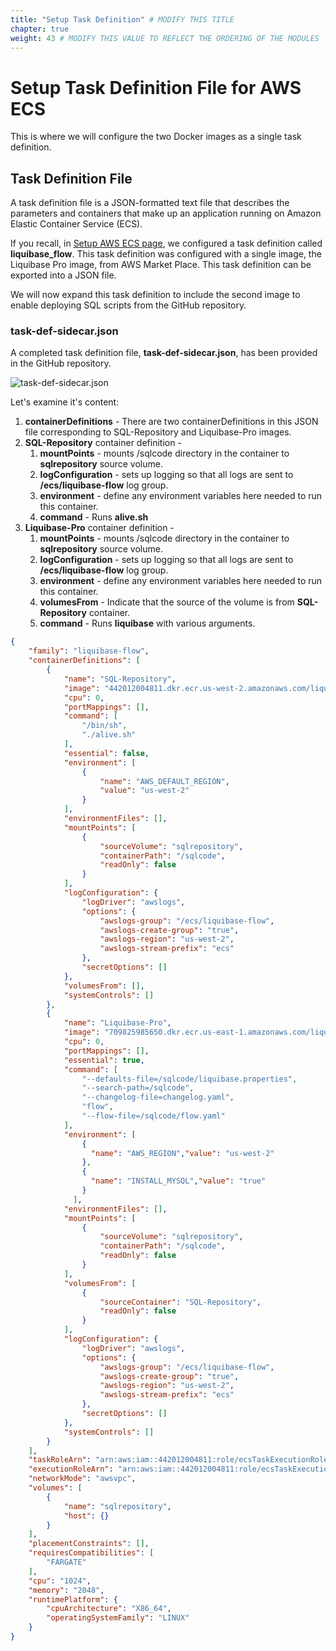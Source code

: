 ```yaml
---
title: "Setup Task Definition" # MODIFY THIS TITLE
chapter: true
weight: 43 # MODIFY THIS VALUE TO REFLECT THE ORDERING OF THE MODULES
---
```


# Setup Task Definition File for AWS ECS

This is where we will configure the two Docker images as a single task definition.

## Task Definition File

A task definition file is a JSON-formatted text file that describes the parameters and containers that make up an application running on Amazon Elastic Container Service (ECS).

If you recall, in [Setup AWS ECS page](../020_self_guided_setup/025_setupawsecs.html), we configured a task definition called __liquibase_flow__. This task definition was configured with a single image, the Liquibase Pro image, from AWS Market Place. This task definition can be exported into a JSON file. 

We will now expand this task definition to include the second image to enable deploying SQL scripts from the GitHub repository.

### task-def-sidecar.json

A completed task definition file, __task-def-sidecar.json__, has been provided in the GitHub repository. 

![task-def-sidecar.json](/images/lab2_setup_automation/aws_ecs_task_definition_2.png?width=800px&classes=border,shadow) 

Let's examine it's content:

1. __containerDefinitions__ - There are two containerDefinitions in this JSON file corresponding to SQL-Repository and Liquibase-Pro images.
1. __SQL-Repository__ container definition - 
    1. __mountPoints__ - mounts /sqlcode directory in the container to __sqlrepository__ source volume.
    1. __logConfiguration__ - sets up logging so that all logs are sent to __/ecs/liquibase-flow__ log group.
    1. __environment__ - define any environment variables here needed to run this container. 
    1. __command__ - Runs __alive.sh__ 
1. __Liquibase-Pro__ container definition - 
    1. __mountPoints__ - mounts /sqlcode directory in the container to __sqlrepository__ source volume.
    1. __logConfiguration__ - sets up logging so that all logs are sent to __/ecs/liquibase-flow__ log group.
    1. __environment__ - define any environment variables here needed to run this container.
    1. __volumesFrom__ - Indicate that the source of the volume is from __SQL-Repository__ container.
    1. __command__ - Runs __liquibase__ with various arguments.


```json
{
    "family": "liquibase-flow",
    "containerDefinitions": [
        {
            "name": "SQL-Repository",
            "image": "442012004811.dkr.ecr.us-west-2.amazonaws.com/liquibase/sqlrepository",
            "cpu": 0,
            "portMappings": [],
            "command": [
                "/bin/sh",
                "./alive.sh"
            ],
            "essential": false,
            "environment": [
                {
                    "name": "AWS_DEFAULT_REGION",
                    "value": "us-west-2"
                }
            ],
            "environmentFiles": [],
            "mountPoints": [
                {
                    "sourceVolume": "sqlrepository",
                    "containerPath": "/sqlcode",
                    "readOnly": false
                }
            ],
            "logConfiguration": {
                "logDriver": "awslogs",
                "options": {
                    "awslogs-group": "/ecs/liquibase-flow",
                    "awslogs-create-group": "true",
                    "awslogs-region": "us-west-2",
                    "awslogs-stream-prefix": "ecs"
                },
                "secretOptions": []
            },
            "volumesFrom": [],
            "systemControls": []
        },
        {
            "name": "Liquibase-Pro",
            "image": "709825985650.dkr.ecr.us-east-1.amazonaws.com/liquibase/liquibase/liquibasepro:4.30.0-latest",
            "cpu": 0,
            "portMappings": [],
            "essential": true,
            "command": [
                "--defaults-file=/sqlcode/liquibase.properties",
                "--search-path=/sqlcode",
                "--changelog-file=changelog.yaml",
                "flow",
                "--flow-file=/sqlcode/flow.yaml"
            ],
            "environment": [
                {
                  "name": "AWS_REGION","value": "us-west-2"
                },
                {
                  "name": "INSTALL_MYSQL","value": "true"
                }
              ],
            "environmentFiles": [],
            "mountPoints": [
                {
                    "sourceVolume": "sqlrepository",
                    "containerPath": "/sqlcode",
                    "readOnly": false
                }
            ],
            "volumesFrom": [
                {
                    "sourceContainer": "SQL-Repository",
                    "readOnly": false
                }
            ],
            "logConfiguration": {
                "logDriver": "awslogs",
                "options": {
                    "awslogs-group": "/ecs/liquibase-flow",
                    "awslogs-create-group": "true",
                    "awslogs-region": "us-west-2",
                    "awslogs-stream-prefix": "ecs"
                },
                "secretOptions": []
            },
            "systemControls": []
        }
    ],
    "taskRoleArn": "arn:aws:iam::442012004811:role/ecsTaskExecutionRole",
    "executionRoleArn": "arn:aws:iam::442012004811:role/ecsTaskExecutionRole",
    "networkMode": "awsvpc",
    "volumes": [
        {
            "name": "sqlrepository",
            "host": {}
        }
    ],
    "placementConstraints": [],
    "requiresCompatibilities": [
        "FARGATE"
    ],
    "cpu": "1024",
    "memory": "2048",
    "runtimePlatform": {
        "cpuArchitecture": "X86_64",
        "operatingSystemFamily": "LINUX"
    }
}
```



